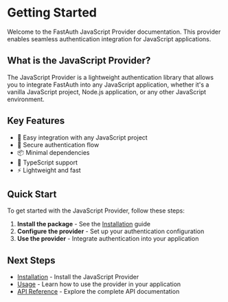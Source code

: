 # Getting Started

Welcome to the FastAuth JavaScript Provider documentation. This provider enables seamless authentication integration for JavaScript applications.

## What is the JavaScript Provider?

The JavaScript Provider is a lightweight authentication library that allows you to integrate FastAuth into any JavaScript application, whether it's a vanilla JavaScript project, Node.js application, or any other JavaScript environment.

## Key Features

- 🚀 Easy integration with any JavaScript project
- 🔐 Secure authentication flow
- 📦 Minimal dependencies
- 🎯 TypeScript support
- ⚡ Lightweight and fast

## Quick Start

To get started with the JavaScript Provider, follow these steps:

1. **Install the package** - See the [Installation](./installation) guide
2. **Configure the provider** - Set up your authentication configuration
3. **Use the provider** - Integrate authentication into your application

## Next Steps

- [Installation](./installation) - Install the JavaScript Provider
- [Usage](./usage) - Learn how to use the provider in your application
- [API Reference](./api) - Explore the complete API documentation

